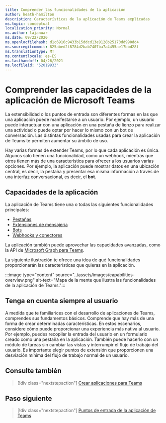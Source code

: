 ```yaml
---
title: Comprender las funcionalidades de la aplicación
author: heath-hamilton
description: Características de la aplicación de Teams explicadas
ms.topic: conceptual
localization_priority: Normal
ms.author: lajanuar
ms.date: 09/22/2020
ms.openlocfilehash: d1c6916c9433b15ddcd13e9128b25170dd990dd4
ms.sourcegitcommit: 825abed2f8784d2bab7407ba7a4455ae17bbd28f
ms.translationtype: MT
ms.contentlocale: es-ES
ms.lasthandoff: 04/26/2021
ms.locfileid: "52019933"
---
```

# <a name="understand-microsoft-teams-app-capabilities"></a>Comprender las capacidades de la aplicación de Microsoft Teams

La extensibilidad o los puntos de entrada son diferentes formas en las que una aplicación puede manifestarse a un usuario. Por ejemplo, un usuario puede interactuar con una aplicación en una pestaña de lienzo para realizar una actividad o puede optar por hacer lo mismo con un bot de conversación. Las distintas funcionalidades usadas para crear la aplicación de Teams te permiten aumentar su ámbito de uso.

Hay varias formas de extender Teams, por lo que cada aplicación es única. Algunos solo tienen una funcionalidad, como un webhook, mientras que otros tienen más de una característica para ofrecer a los usuarios varias opciones. Por ejemplo, la aplicación puede mostrar datos en  una ubicación central, es decir, la pestaña y presentar esa misma información a través de una interfaz conversacional, es decir, el **bot**.

## <a name="app-capabilities"></a>Capacidades de la aplicación

La aplicación de Teams tiene una o todas las siguientes funcionalidades principales:

* [Pestañas](../tabs/what-are-tabs.md)
* [Extensiones de mensajería](../messaging-extensions/what-are-messaging-extensions.md)
* [Bots](../bots/what-are-bots.md)
* [Webhooks y conectores](../webhooks-and-connectors/what-are-webhooks-and-connectors.md)

La aplicación también puede aprovechar las capacidades avanzadas, como la API de [Microsoft Graph para Teams](https://docs.microsoft.com/graph/teams-concept-overview).

La siguiente ilustración te ofrece una idea de qué funcionalidades proporcionarán las características que quieras en la aplicación.

:::image type="content" source="../assets/images/capabilities-overview.png" alt-text="Mapa de la mente que ilustra las funcionalidades de la aplicación de Teams.":::

## <a name="always-consider-your-user"></a>Tenga en cuenta siempre al usuario

A medida que te familiarices con el desarrollo de aplicaciones de Teams, comprendes sus fundamentos básicos. Comprende que hay más de una forma de crear determinadas características. En estos escenarios, considere cómo puede proporcionar una experiencia más nativa al usuario.
Por ejemplo, puedes recopilar la entrada del usuario en un formulario creado como una pestaña en la aplicación. También puede hacerlo con un módulo de tareas sin cambiar las vistas y interrumpir el flujo de trabajo del usuario. Es importante elegir puntos de extensión que proporcionen una desviación mínima del flujo de trabajo normal de un usuario.

## <a name="see-also"></a>Consulte también

> [!div class="nextstepaction"]
> [Crear aplicaciones para Teams](../overview.md)
## <a name="next-step"></a>Paso siguiente

> [!div class="nextstepaction"]
> [Puntos de entrada de la aplicación de Teams](../concepts/extensibility-points.md)
